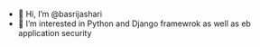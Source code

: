 - 👋 Hi, I’m @basrijashari
- 👀 I’m interested in Python and Django framewrok as well as eb application security
